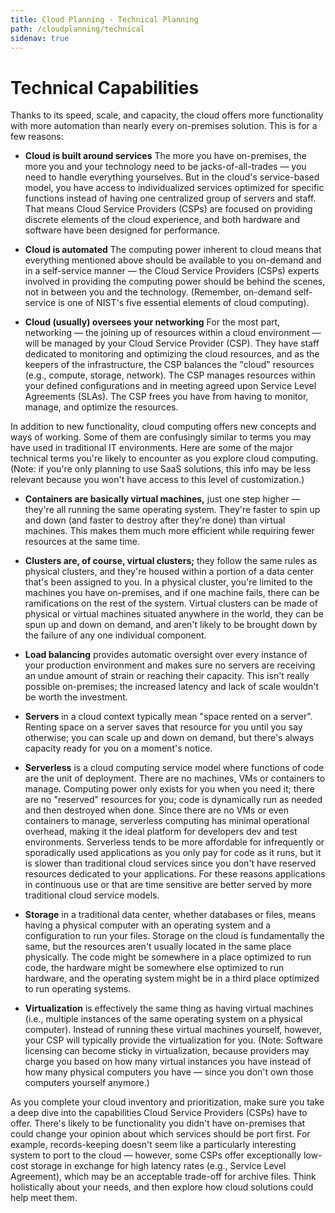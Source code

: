 ```yaml
---
title: Cloud Planning - Technical Planning
path: /cloudplanning/technical
sidenav: true
---
```


# Technical Capabilities

Thanks to its speed, scale, and capacity, the cloud offers more functionality with more automation than nearly every on-premises solution. This is for a few reasons:
 

* **Cloud is built around services** The more you have on-premises, the more you and your technology need to be jacks-of-all-trades — you need to handle everything yourselves. But in the cloud's service-based model, you have access to individualized services optimized for specific functions instead of having one centralized group of servers and staff. That means Cloud Service Providers (CSPs) are focused on providing discrete elements of the cloud experience, and both hardware and software have been designed for performance.
 

* **Cloud is automated** The computing power inherent to cloud means that everything mentioned above should be available to you on-demand and in a self-service manner — the Cloud Service Providers (CSPs) experts involved in providing the computing power should be behind the scenes, not in between you and the technology. (Remember, on-demand self-service is one of NIST's five essential elements of cloud computing).
 

* **Cloud (usually) oversees your networking** For the most part, networking — the joining up of resources within a cloud environment — will be managed by your Cloud Service Provider (CSP). They have staff dedicated to monitoring and optimizing the cloud resources, and as the keepers of the infrastructure, the CSP balances the "cloud" resources (e.g., compute, storage, network). The CSP manages resources within your defined configurations and in meeting agreed upon Service Level Agreements (SLAs). The CSP frees you have from having to monitor, manage, and optimize the resources.
 

In addition to new functionality, cloud computing offers new concepts and ways of working. Some of them are confusingly similar to terms you may have used in traditional IT environments. Here are some of the major technical terms you're likely to encounter as you explore cloud computing. (Note: if you're only planning to use SaaS solutions, this info may be less relevant because you won't have access to this level of customization.)

 

* **Containers are basically virtual machines,** just one step higher — they're all running the same operating system. They're faster to spin up and down (and faster to destroy after they're done) than virtual machines. This makes them much more efficient while requiring fewer resources at the same time.
 

* **Clusters are, of course, virtual clusters;** they follow the same rules as physical clusters, and they're housed within a portion of a data center that's been assigned to you. In a physical cluster, you're limited to the machines you have on-premises, and if one machine fails, there can be ramifications on the rest of the system. Virtual clusters can be made of physical or virtual machines situated anywhere in the world, they can be spun up and down on demand, and aren't likely to be brought down by the failure of any one individual component.
 

* **Load balancing** provides automatic oversight over every instance of your production environment and makes sure no servers are receiving an undue amount of strain or reaching their capacity. This isn't really possible on-premises; the increased latency and lack of scale wouldn't be worth the investment.
 

* **Servers** in a cloud context typically mean "space rented on a server". Renting space on a server saves that resource for you until you say otherwise; you can scale up and down on demand, but there's always capacity ready for you on a moment's notice.
 

* **Serverless** is a cloud computing service model where functions of code are the unit of deployment.  There are no machines, VMs or containers to manage.  Computing power only exists for you when you need it; there are no "reserved" resources for you; code is dynamically run as needed and then destroyed when done.  Since there are no VMs or even containers to manage, serverless computing has minimal operational overhead, making it the ideal platform for developers dev and test environments.  Serverless tends to be more affordable for infrequently or sporadically used applications as you only pay for code as it runs, but it is slower than traditional cloud services since you don't have reserved resources dedicated to your applications.  For these reasons applications in continuous use or that are time sensitive are better served by more traditional cloud service models.
 

* **Storage** in a traditional data center, whether databases or files, means having a physical computer with an operating system and a configuration to run your files. Storage on the cloud is fundamentally the same, but the resources aren't usually located in the same place physically. The code might be somewhere in a place optimized to run code, the hardware might be somewhere else optimized to run hardware, and the operating system might be in a third place optimized to run operating systems.
 

* **Virtualization** is effectively the same thing as having virtual machines (i.e., multiple instances of the same operating system on a physical computer). Instead of running these virtual machines yourself, however, your CSP will typically provide the virtualization for you. (Note: Software licensing can become sticky in virtualization, because providers may charge you based on how many virtual instances you have instead of how many physical computers you have — since you don't own those computers yourself anymore.)
 

As you complete your cloud inventory and prioritization, make sure you take a deep dive into the capabilities Cloud Service Providers (CSPs) have to offer. There's likely to be functionality you didn't have on-premises that could change your opinion about which services should be port first. For example, records-keeping doesn't seem like a particularly interesting system to port to the cloud — however, some CSPs offer exceptionally low-cost storage in exchange for high latency rates (e.g., Service Level Agreement), which may be an acceptable trade-off for archive files. Think holistically about your needs, and then explore how cloud solutions could help meet them.